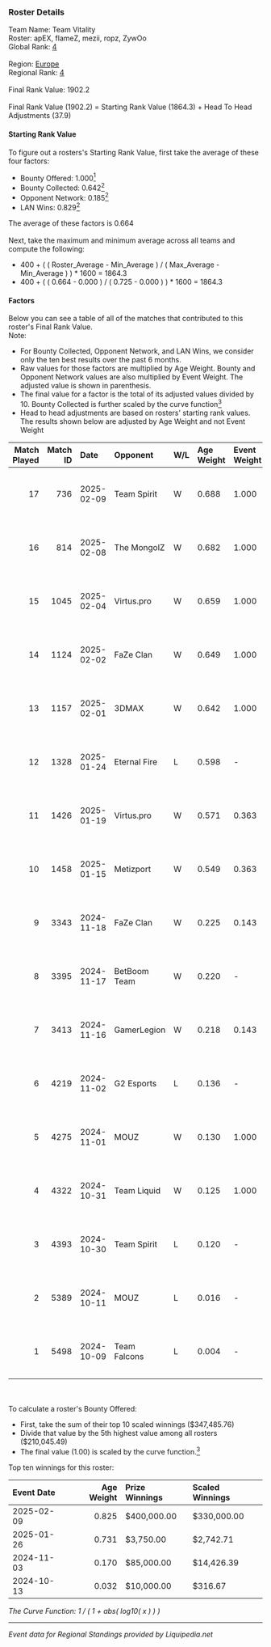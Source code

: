 ### Roster Details<br />
Team Name: Team Vitality<br />
Roster: apEX, flameZ, mezii, ropz, ZywOo<br />
Global Rank: [4](../standings_global.md)<br />
<br />
Region: [Europe]( ../standings_europe.md)<br />
Regional Rank: [4]( ../standings_europe.md)<br />
<br />
Final Rank Value:  1902.2<br />
<br />
Final Rank Value (1902.2) = Starting Rank Value (1864.3) + Head To Head Adjustments (37.9)<br />

#### Starting Rank Value<br />
To figure out a rosters's Starting Rank Value, first take the average of these four factors:<br />
- Bounty Offered: 1.000[<sup>1</sup>](#table2)
- Bounty Collected: 0.642[<sup>2</sup>](#table1)
- Opponent Network: 0.185[<sup>2</sup>](#table1)
- LAN Wins: 0.829[<sup>2</sup>](#table1)

The average of these factors is 0.664<br />
<br />
Next, take the maximum and minimum average across all teams and compute the following:<br />
- 400 + ( ( Roster_Average - Min_Average ) / ( Max_Average - Min_Average ) ) * 1600 = 1864.3
- 400 + ( ( 0.664 - 0.000 ) / ( 0.725 - 0.000 ) ) * 1600 = 1864.3


#### Factors<br />
Below you can see a table of all of the matches that contributed to this roster's Final Rank Value.<br />
Note:<br />

- For Bounty Collected, Opponent Network, and LAN Wins, we consider only the ten best results over the past 6 months.
- Raw values for those factors are multiplied by Age Weight. Bounty and Opponent Network values are also multiplied by Event Weight. The adjusted value is shown in parenthesis.
- The final value for a factor is the total of its adjusted values divided by 10. Bounty Collected is further scaled by the curve function[<sup>3</sup>](#curveFunction)
- Head to head adjustments are based on rosters' starting rank values. The results shown below are adjusted by Age Weight and not Event Weight
<span id="table1"></span><br />


| Match Played | Match ID | Date       | Opponent     | W/L | Age Weight | Event Weight | Bounty Collected | Opponent Network | LAN Wins  | H2H Adj. | Roster                            |
| -: | -: | :- | :- | :- | :- | :- | :- | :- | :- | -: | :- |
|           17 |      736 | 2025-02-09 | Team Spirit  | W   | 0.688      | 1.000        | 1.000 (0.825)    | 0.503 (0.415)    | 1 (0.825) |    13.08 | apEX, flameZ, mezii, ropz, ZywOo  |
|           16 |      814 | 2025-02-08 | The MongolZ  | W   | 0.682      | 1.000        | 1.000 (0.818)    | 0.374 (0.306)    | 1 (0.818) |    10.18 | apEX, flameZ, mezii, ropz, ZywOo  |
|           15 |     1045 | 2025-02-04 | Virtus.pro   | W   | 0.659      | 1.000        | 0.320 (0.253)    | 0.352 (0.278)    | 1 (0.791) |     4.82 | apEX, flameZ, mezii, ropz, ZywOo  |
|           14 |     1124 | 2025-02-02 | FaZe Clan    | W   | 0.649      | 1.000        | 0.498 (0.388)    | 0.354 (0.276)    | 1 (0.779) |     8.72 | apEX, flameZ, mezii, ropz, ZywOo  |
|           13 |     1157 | 2025-02-01 | 3DMAX        | W   | 0.642      | 1.000        | 0.261 (0.201)    | 0.383 (0.295)    | 1 (0.771) |     2.95 | apEX, flameZ, mezii, ropz, ZywOo  |
|           12 |     1328 | 2025-01-24 | Eternal Fire | L   | 0.598      | -            | -                | -                | -         |    -7.86 | apEX, flameZ, mezii, ropz, ZywOo  |
|           11 |     1426 | 2025-01-19 | Virtus.pro   | W   | 0.571      | 0.363        | 0.320 (0.080)    | 0.352 (0.087)    | -         |     4.08 | apEX, flameZ, mezii, ropz, ZywOo  |
|           10 |     1458 | 2025-01-15 | Metizport    | W   | 0.549      | 0.363        | 0.062 (0.015)    | 0.367 (0.088)    | -         |     0.14 | apEX, flameZ, mezii, ropz, ZywOo  |
|            9 |     3343 | 2024-11-18 | FaZe Clan    | W   | 0.225      | 0.143        | 0.498 (0.019)    | -                | 1 (0.270) |     3.23 | apEX, flameZ, mezii, Spinx, ZywOo |
|            8 |     3395 | 2024-11-17 | BetBoom Team | W   | 0.220      | -            | -                | -                | 1 (0.263) |     0.06 | apEX, flameZ, mezii, Spinx, ZywOo |
|            7 |     3413 | 2024-11-16 | GamerLegion  | W   | 0.218      | 0.143        | -                | 0.415 (0.016)    | 1 (0.262) |     1.01 | apEX, flameZ, mezii, Spinx, ZywOo |
|            6 |     4219 | 2024-11-02 | G2 Esports   | L   | 0.136      | -            | -                | -                | -         |    -3.86 | apEX, flameZ, JACKZ, Spinx, ZywOo |
|            5 |     4275 | 2024-11-01 | MOUZ         | W   | 0.130      | 1.000        | 1.000 (0.156)    | 0.384 (0.060)    | 1 (0.156) |     2.79 | apEX, flameZ, JACKZ, Spinx, ZywOo |
|            4 |     4322 | 2024-10-31 | Team Liquid  | W   | 0.125      | 1.000        | 0.075 (0.011)    | 0.180 (0.027)    | 1 (0.150) |     0.08 | apEX, flameZ, JACKZ, Spinx, ZywOo |
|            3 |     4393 | 2024-10-30 | Team Spirit  | L   | 0.120      | -            | -                | -                | -         |    -1.28 | apEX, flameZ, JACKZ, Spinx, ZywOo |
|            2 |     5389 | 2024-10-11 | MOUZ         | L   | 0.016      | -            | -                | -                | -         |    -0.16 | apEX, flameZ, mezii, Spinx, ZywOo |
|            1 |     5498 | 2024-10-09 | Team Falcons | L   | 0.004      | -            | -                | -                | -         |    -0.05 | apEX, flameZ, mezii, Spinx, ZywOo |

<br />
<span id="table2"></span><br />
To calculate a roster's Bounty Offered:<br />

- First, take the sum of their top 10 scaled winnings ($347,485.76)
- Divide that value by the 5th highest value among all rosters ($210,045.49)
- The final value (1.00) is scaled by the curve function.[<sup>3</sup>](#curveFunction)

Top ten winnings for this roster:<br />

| Event Date | Age Weight | Prize Winnings | Scaled Winnings |
| :- | -: | :- | :- |
| 2025-02-09 |      0.825 | $400,000.00    | $330,000.00     |
| 2025-01-26 |      0.731 | $3,750.00      | $2,742.71       |
| 2024-11-03 |      0.170 | $85,000.00     | $14,426.39      |
| 2024-10-13 |      0.032 | $10,000.00     | $316.67         |


<span id="curveFunction"></span>_The Curve Function: 1 / ( 1 + abs( log10( x ) ) )_<br />

---
_Event data for Regional Standings provided by Liquipedia.net_<br />
